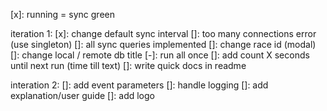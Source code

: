 [x]: running = sync green

iteration 1:
[x]: change default sync interval
[]: too many connections error (use singleton)
[]: all sync queries implemented
[]: change race id (modal)
[]: change local / remote db title
[-]: run all once
[]: add count X seconds until next run (time till text)
[]: write quick docs in readme

interation 2:
[]: add event parameters
[]: handle logging
[]: add explanation/user guide
[]: add logo
